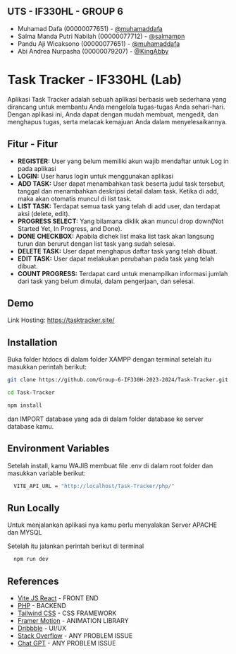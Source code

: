 
## UTS - IF330HL - GROUP 6

- Muhamad Dafa (00000077651) - [@muhamaddafa](https://github.com/muhamaddafa)
- Salma Manda Putri Nabilah (00000077712) - [@salmampn](https://github.com/salmampn)
- Pandu Aji Wicaksono (00000077651) - [@muhamaddafa](https://www.github.com/octokatherine)
- Abi Andrea Nurpasha (00000079207) - [@KingAbby](https://github.com/KingAbby)


# Task Tracker - IF330HL (Lab)

Aplikasi Task Tracker adalah sebuah aplikasi berbasis web sederhana yang dirancang untuk membantu Anda mengelola tugas-tugas Anda sehari-hari. Dengan aplikasi ini, Anda dapat dengan mudah membuat, mengedit, dan menghapus tugas, serta melacak kemajuan Anda dalam menyelesaikannya.




## Fitur - Fitur

- **REGISTER:** User yang belum memiliki akun wajib mendaftar untuk Log in pada aplikasi
- **LOGIN:** User harus login untuk menggunakan aplikasi
- **ADD TASK:** User dapat menambahkan task beserta judul task tersebut, tanggal dan menambahkan deskripsi detail dalam task. Ketika di add, maka akan otomatis muncul di list task.
- **LIST TASK:** Terdapat semua task yang telah di add user, dan terdapat aksi (delete, edit).
- **PROGRESS SELECT:** Yang bilamana diklik akan muncul drop down(Not Started Yet, In Progress, and Done).
- **DONE CHECKBOX:** Apabila dichek list maka list task akan langsung turun dan berurut dengan list task yang sudah selesai.
- **DELETE TASK:** User dapat menghapus daftar task yang telah dibuat.
- **EDIT TASK:** User dapat melakukan perubahan pada task yang telah dibuat.
- **COUNT PROGRESS:** Terdapat card untuk menampilkan informasi jumlah dari task yang belum dimulai, dalam pengerjaan, dan selesai.

## Demo

Link Hosting: https://tasktracker.site/




## Installation

Buka folder htdocs di dalam folder XAMPP dengan terminal setelah itu masukkan perintah berikut:

```bash
git clone https://github.com/Group-6-IF330H-2023-2024/Task-Tracker.git

cd Task-Tracker

npm install
```
dan IMPORT database yang ada di dalam folder database ke server database kamu.
    
## Environment Variables

Setelah install, kamu WAJIB membuat file .env di dalam root folder
dan masukkan variable berikut:

```bash
  VITE_API_URL = "http://localhost/Task-Tracker/php/"
```
## Run Locally

Untuk menjalankan aplikasi nya kamu perlu menyalakan Server APACHE dan MYSQL

Setelah itu jalankan perintah berikut di terminal

```bash
  npm run dev
```


## References

 - [Vite JS React](https://vitejs.dev/) - FRONT END
 - [PHP](https://www.php.net/manual/en/index.php) - BACKEND
 - [Tailwind CSS](https://tailwindcss.com/docs/installation) - CSS FRAMEWORK
 - [Framer Motion](https://tailwindcss.com/docs/installation) - ANIMATION LIBRARY
 - [Dribbble](https://dribbble.com/) - UI/UX
 - [Stack Overflow](https://stackoverflow.com/) - ANY PROBLEM ISSUE
 - [Chat GPT](https://chat.openai.com/) - ANY PROBLEM ISSUE

